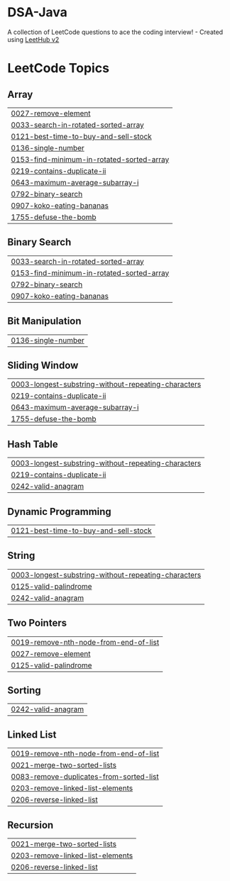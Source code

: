 # DSA-Java
A collection of LeetCode questions to ace the coding interview! - Created using [LeetHub v2](https://github.com/arunbhardwaj/LeetHub-2.0)

<!---LeetCode Topics Start-->
# LeetCode Topics
## Array
|  |
| ------- |
| [0027-remove-element](https://github.com/Vivekkalmorge/DSA-Java/tree/master/0027-remove-element) |
| [0033-search-in-rotated-sorted-array](https://github.com/Vivekkalmorge/DSA-Java/tree/master/0033-search-in-rotated-sorted-array) |
| [0121-best-time-to-buy-and-sell-stock](https://github.com/Vivekkalmorge/DSA-Java/tree/master/0121-best-time-to-buy-and-sell-stock) |
| [0136-single-number](https://github.com/Vivekkalmorge/DSA-Java/tree/master/0136-single-number) |
| [0153-find-minimum-in-rotated-sorted-array](https://github.com/Vivekkalmorge/DSA-Java/tree/master/0153-find-minimum-in-rotated-sorted-array) |
| [0219-contains-duplicate-ii](https://github.com/Vivekkalmorge/DSA-Java/tree/master/0219-contains-duplicate-ii) |
| [0643-maximum-average-subarray-i](https://github.com/Vivekkalmorge/DSA-Java/tree/master/0643-maximum-average-subarray-i) |
| [0792-binary-search](https://github.com/Vivekkalmorge/DSA-Java/tree/master/0792-binary-search) |
| [0907-koko-eating-bananas](https://github.com/Vivekkalmorge/DSA-Java/tree/master/0907-koko-eating-bananas) |
| [1755-defuse-the-bomb](https://github.com/Vivekkalmorge/DSA-Java/tree/master/1755-defuse-the-bomb) |
## Binary Search
|  |
| ------- |
| [0033-search-in-rotated-sorted-array](https://github.com/Vivekkalmorge/DSA-Java/tree/master/0033-search-in-rotated-sorted-array) |
| [0153-find-minimum-in-rotated-sorted-array](https://github.com/Vivekkalmorge/DSA-Java/tree/master/0153-find-minimum-in-rotated-sorted-array) |
| [0792-binary-search](https://github.com/Vivekkalmorge/DSA-Java/tree/master/0792-binary-search) |
| [0907-koko-eating-bananas](https://github.com/Vivekkalmorge/DSA-Java/tree/master/0907-koko-eating-bananas) |
## Bit Manipulation
|  |
| ------- |
| [0136-single-number](https://github.com/Vivekkalmorge/DSA-Java/tree/master/0136-single-number) |
## Sliding Window
|  |
| ------- |
| [0003-longest-substring-without-repeating-characters](https://github.com/Vivekkalmorge/DSA-Java/tree/master/0003-longest-substring-without-repeating-characters) |
| [0219-contains-duplicate-ii](https://github.com/Vivekkalmorge/DSA-Java/tree/master/0219-contains-duplicate-ii) |
| [0643-maximum-average-subarray-i](https://github.com/Vivekkalmorge/DSA-Java/tree/master/0643-maximum-average-subarray-i) |
| [1755-defuse-the-bomb](https://github.com/Vivekkalmorge/DSA-Java/tree/master/1755-defuse-the-bomb) |
## Hash Table
|  |
| ------- |
| [0003-longest-substring-without-repeating-characters](https://github.com/Vivekkalmorge/DSA-Java/tree/master/0003-longest-substring-without-repeating-characters) |
| [0219-contains-duplicate-ii](https://github.com/Vivekkalmorge/DSA-Java/tree/master/0219-contains-duplicate-ii) |
| [0242-valid-anagram](https://github.com/Vivekkalmorge/DSA-Java/tree/master/0242-valid-anagram) |
## Dynamic Programming
|  |
| ------- |
| [0121-best-time-to-buy-and-sell-stock](https://github.com/Vivekkalmorge/DSA-Java/tree/master/0121-best-time-to-buy-and-sell-stock) |
## String
|  |
| ------- |
| [0003-longest-substring-without-repeating-characters](https://github.com/Vivekkalmorge/DSA-Java/tree/master/0003-longest-substring-without-repeating-characters) |
| [0125-valid-palindrome](https://github.com/Vivekkalmorge/DSA-Java/tree/master/0125-valid-palindrome) |
| [0242-valid-anagram](https://github.com/Vivekkalmorge/DSA-Java/tree/master/0242-valid-anagram) |
## Two Pointers
|  |
| ------- |
| [0019-remove-nth-node-from-end-of-list](https://github.com/Vivekkalmorge/DSA-Java/tree/master/0019-remove-nth-node-from-end-of-list) |
| [0027-remove-element](https://github.com/Vivekkalmorge/DSA-Java/tree/master/0027-remove-element) |
| [0125-valid-palindrome](https://github.com/Vivekkalmorge/DSA-Java/tree/master/0125-valid-palindrome) |
## Sorting
|  |
| ------- |
| [0242-valid-anagram](https://github.com/Vivekkalmorge/DSA-Java/tree/master/0242-valid-anagram) |
## Linked List
|  |
| ------- |
| [0019-remove-nth-node-from-end-of-list](https://github.com/Vivekkalmorge/DSA-Java/tree/master/0019-remove-nth-node-from-end-of-list) |
| [0021-merge-two-sorted-lists](https://github.com/Vivekkalmorge/DSA-Java/tree/master/0021-merge-two-sorted-lists) |
| [0083-remove-duplicates-from-sorted-list](https://github.com/Vivekkalmorge/DSA-Java/tree/master/0083-remove-duplicates-from-sorted-list) |
| [0203-remove-linked-list-elements](https://github.com/Vivekkalmorge/DSA-Java/tree/master/0203-remove-linked-list-elements) |
| [0206-reverse-linked-list](https://github.com/Vivekkalmorge/DSA-Java/tree/master/0206-reverse-linked-list) |
## Recursion
|  |
| ------- |
| [0021-merge-two-sorted-lists](https://github.com/Vivekkalmorge/DSA-Java/tree/master/0021-merge-two-sorted-lists) |
| [0203-remove-linked-list-elements](https://github.com/Vivekkalmorge/DSA-Java/tree/master/0203-remove-linked-list-elements) |
| [0206-reverse-linked-list](https://github.com/Vivekkalmorge/DSA-Java/tree/master/0206-reverse-linked-list) |
<!---LeetCode Topics End-->